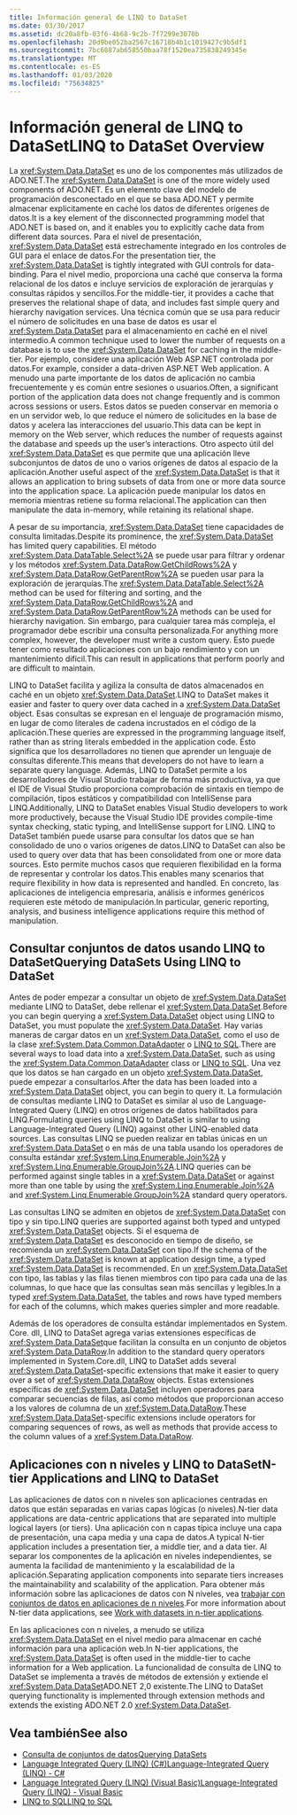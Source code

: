 ```yaml
---
title: Información general de LINQ to DataSet
ms.date: 03/30/2017
ms.assetid: dc20a8fb-03f6-4b68-9c2b-7f7299e3070b
ms.openlocfilehash: 20d9be052ba2567c16718b4b1c1019427c9b5df1
ms.sourcegitcommit: 7bc6887ab658550baa78f1520ea735838249345e
ms.translationtype: MT
ms.contentlocale: es-ES
ms.lasthandoff: 01/03/2020
ms.locfileid: "75634825"
---
```

# <a name="linq-to-dataset-overview"></a><span data-ttu-id="aff48-102">Información general de LINQ to DataSet</span><span class="sxs-lookup"><span data-stu-id="aff48-102">LINQ to DataSet Overview</span></span>
<span data-ttu-id="aff48-103">La <xref:System.Data.DataSet> es uno de los componentes más utilizados de ADO.NET.</span><span class="sxs-lookup"><span data-stu-id="aff48-103">The <xref:System.Data.DataSet> is one of the more widely used components of ADO.NET.</span></span> <span data-ttu-id="aff48-104">Es un elemento clave del modelo de programación desconectado en el que se basa ADO.NET y permite almacenar explícitamente en caché los datos de diferentes orígenes de datos.</span><span class="sxs-lookup"><span data-stu-id="aff48-104">It is a key element of the disconnected programming model that ADO.NET is based on, and it enables you to explicitly cache data from different data sources.</span></span> <span data-ttu-id="aff48-105">Para el nivel de presentación, <xref:System.Data.DataSet> está estrechamente integrado en los controles de GUI para el enlace de datos.</span><span class="sxs-lookup"><span data-stu-id="aff48-105">For the presentation tier, the <xref:System.Data.DataSet> is tightly integrated with GUI controls for data-binding.</span></span> <span data-ttu-id="aff48-106">Para el nivel medio, proporciona una caché que conserva la forma relacional de los datos e incluye servicios de exploración de jerarquías y consultas rápidos y sencillos.</span><span class="sxs-lookup"><span data-stu-id="aff48-106">For the middle-tier, it provides a cache that preserves the relational shape of data, and includes fast simple query and hierarchy navigation services.</span></span> <span data-ttu-id="aff48-107">Una técnica común que se usa para reducir el número de solicitudes en una base de datos es usar el <xref:System.Data.DataSet> para el almacenamiento en caché en el nivel intermedio.</span><span class="sxs-lookup"><span data-stu-id="aff48-107">A common technique used to lower the number of requests on a database is to use the <xref:System.Data.DataSet> for caching in the middle-tier.</span></span> <span data-ttu-id="aff48-108">Por ejemplo, considere una aplicación Web ASP.NET controlada por datos.</span><span class="sxs-lookup"><span data-stu-id="aff48-108">For example, consider a data-driven ASP.NET Web application.</span></span> <span data-ttu-id="aff48-109">A menudo una parte importante de los datos de aplicación no cambia frecuentemente y es común entre sesiones o usuarios.</span><span class="sxs-lookup"><span data-stu-id="aff48-109">Often, a significant portion of the application data does not change frequently and is common across sessions or users.</span></span> <span data-ttu-id="aff48-110">Estos datos se pueden conservar en memoria o en un servidor web, lo que reduce el número de solicitudes en la base de datos y acelera las interacciones del usuario.</span><span class="sxs-lookup"><span data-stu-id="aff48-110">This data can be kept in memory on the Web server, which reduces the number of requests against the database and speeds up the user’s interactions.</span></span> <span data-ttu-id="aff48-111">Otro aspecto útil del <xref:System.Data.DataSet> es que permite que una aplicación lleve subconjuntos de datos de uno o varios orígenes de datos al espacio de la aplicación.</span><span class="sxs-lookup"><span data-stu-id="aff48-111">Another useful aspect of the <xref:System.Data.DataSet> is that it allows an application to bring subsets of data from one or more data source into the application space.</span></span> <span data-ttu-id="aff48-112">La aplicación puede manipular los datos en memoria mientras retiene su forma relacional.</span><span class="sxs-lookup"><span data-stu-id="aff48-112">The application can then manipulate the data in-memory, while retaining its relational shape.</span></span>  
  
 <span data-ttu-id="aff48-113">A pesar de su importancia, <xref:System.Data.DataSet> tiene capacidades de consulta limitadas.</span><span class="sxs-lookup"><span data-stu-id="aff48-113">Despite its prominence, the <xref:System.Data.DataSet> has limited query capabilities.</span></span> <span data-ttu-id="aff48-114">El método <xref:System.Data.DataTable.Select%2A> se puede usar para filtrar y ordenar y los métodos <xref:System.Data.DataRow.GetChildRows%2A> y <xref:System.Data.DataRow.GetParentRow%2A> se pueden usar para la exploración de jerarquías.</span><span class="sxs-lookup"><span data-stu-id="aff48-114">The <xref:System.Data.DataTable.Select%2A> method can be used for filtering and sorting, and the <xref:System.Data.DataRow.GetChildRows%2A> and <xref:System.Data.DataRow.GetParentRow%2A> methods can be used for hierarchy navigation.</span></span> <span data-ttu-id="aff48-115">Sin embargo, para cualquier tarea más compleja, el programador debe escribir una consulta personalizada.</span><span class="sxs-lookup"><span data-stu-id="aff48-115">For anything more complex, however, the developer must write a custom query.</span></span> <span data-ttu-id="aff48-116">Esto puede tener como resultado aplicaciones con un bajo rendimiento y con un mantenimiento difícil.</span><span class="sxs-lookup"><span data-stu-id="aff48-116">This can result in applications that perform poorly and are difficult to maintain.</span></span>  
  
 <span data-ttu-id="aff48-117">LINQ to DataSet facilita y agiliza la consulta de datos almacenados en caché en un objeto <xref:System.Data.DataSet>.</span><span class="sxs-lookup"><span data-stu-id="aff48-117">LINQ to DataSet makes it easier and faster to query over data cached in a <xref:System.Data.DataSet> object.</span></span> <span data-ttu-id="aff48-118">Esas consultas se expresan en el lenguaje de programación mismo, en lugar de como literales de cadena incrustados en el código de la aplicación.</span><span class="sxs-lookup"><span data-stu-id="aff48-118">These queries are expressed in the programming language itself, rather than as string literals embedded in the application code.</span></span> <span data-ttu-id="aff48-119">Esto significa que los desarrolladores no tienen que aprender un lenguaje de consultas diferente.</span><span class="sxs-lookup"><span data-stu-id="aff48-119">This means that developers do not have to learn a separate query language.</span></span> <span data-ttu-id="aff48-120">Además, LINQ to DataSet permite a los desarrolladores de Visual Studio trabajar de forma más productiva, ya que el IDE de Visual Studio proporciona comprobación de sintaxis en tiempo de compilación, tipos estáticos y compatibilidad con IntelliSense para LINQ.</span><span class="sxs-lookup"><span data-stu-id="aff48-120">Additionally, LINQ to DataSet enables Visual Studio developers to work more productively, because the Visual Studio IDE provides compile-time syntax checking, static typing, and IntelliSense support for LINQ.</span></span> <span data-ttu-id="aff48-121">LINQ to DataSet también puede usarse para consultar los datos que se han consolidado de uno o varios orígenes de datos.</span><span class="sxs-lookup"><span data-stu-id="aff48-121">LINQ to DataSet can also be used to query over data that has been consolidated from one or more data sources.</span></span> <span data-ttu-id="aff48-122">Esto permite muchos casos que requieren flexibilidad en la forma de representar y controlar los datos.</span><span class="sxs-lookup"><span data-stu-id="aff48-122">This enables many scenarios that require flexibility in how data is represented and handled.</span></span> <span data-ttu-id="aff48-123">En concreto, las aplicaciones de inteligencia empresaria, análisis e informes genéricos requieren este método de manipulación.</span><span class="sxs-lookup"><span data-stu-id="aff48-123">In particular, generic reporting, analysis, and business intelligence applications require this method of manipulation.</span></span>  
  
## <a name="querying-datasets-using-linq-to-dataset"></a><span data-ttu-id="aff48-124">Consultar conjuntos de datos usando LINQ to DataSet</span><span class="sxs-lookup"><span data-stu-id="aff48-124">Querying DataSets Using LINQ to DataSet</span></span>  
 <span data-ttu-id="aff48-125">Antes de poder empezar a consultar un objeto de <xref:System.Data.DataSet> mediante LINQ to DataSet, debe rellenar el <xref:System.Data.DataSet>.</span><span class="sxs-lookup"><span data-stu-id="aff48-125">Before you can begin querying a <xref:System.Data.DataSet> object using LINQ to DataSet, you must populate the <xref:System.Data.DataSet>.</span></span> <span data-ttu-id="aff48-126">Hay varias maneras de cargar datos en un <xref:System.Data.DataSet>, como el uso de la clase <xref:System.Data.Common.DataAdapter> o [LINQ to SQL](./sql/linq/index.md).</span><span class="sxs-lookup"><span data-stu-id="aff48-126">There are several ways to load data into a <xref:System.Data.DataSet>, such as using the <xref:System.Data.Common.DataAdapter> class or [LINQ to SQL](./sql/linq/index.md).</span></span> <span data-ttu-id="aff48-127">Una vez que los datos se han cargado en un objeto <xref:System.Data.DataSet>, puede empezar a consultarlos.</span><span class="sxs-lookup"><span data-stu-id="aff48-127">After the data has been loaded into a <xref:System.Data.DataSet> object, you can begin to query it.</span></span> <span data-ttu-id="aff48-128">La formulación de consultas mediante LINQ to DataSet es similar al uso de Language-Integrated Query (LINQ) en otros orígenes de datos habilitados para LINQ.</span><span class="sxs-lookup"><span data-stu-id="aff48-128">Formulating queries using LINQ to DataSet is similar to using Language-Integrated Query (LINQ) against other LINQ-enabled data sources.</span></span> <span data-ttu-id="aff48-129">Las consultas LINQ se pueden realizar en tablas únicas en un <xref:System.Data.DataSet> o en más de una tabla usando los operadores de consulta estándar <xref:System.Linq.Enumerable.Join%2A> y <xref:System.Linq.Enumerable.GroupJoin%2A>.</span><span class="sxs-lookup"><span data-stu-id="aff48-129">LINQ queries can be performed against single tables in a <xref:System.Data.DataSet> or against more than one table by using the <xref:System.Linq.Enumerable.Join%2A> and <xref:System.Linq.Enumerable.GroupJoin%2A> standard query operators.</span></span>  
  
 <span data-ttu-id="aff48-130">Las consultas LINQ se admiten en objetos de <xref:System.Data.DataSet> con tipo y sin tipo.</span><span class="sxs-lookup"><span data-stu-id="aff48-130">LINQ queries are supported against both typed and untyped <xref:System.Data.DataSet> objects.</span></span> <span data-ttu-id="aff48-131">Si el esquema de <xref:System.Data.DataSet> es desconocido en tiempo de diseño, se recomienda un <xref:System.Data.DataSet> con tipo.</span><span class="sxs-lookup"><span data-stu-id="aff48-131">If the schema of the <xref:System.Data.DataSet> is known at application design time, a typed <xref:System.Data.DataSet> is recommended.</span></span> <span data-ttu-id="aff48-132">En un <xref:System.Data.DataSet> con tipo, las tablas y las filas tienen miembros con tipo para cada una de las columnas, lo que hace que las consultas sean más sencillas y legibles.</span><span class="sxs-lookup"><span data-stu-id="aff48-132">In a typed <xref:System.Data.DataSet>, the tables and rows have typed members for each of the columns, which makes queries simpler and more readable.</span></span>  
  
 <span data-ttu-id="aff48-133">Además de los operadores de consulta estándar implementados en System. Core. dll, LINQ to DataSet agrega varias extensiones específicas de <xref:System.Data.DataSet>que facilitan la consulta en un conjunto de objetos <xref:System.Data.DataRow>.</span><span class="sxs-lookup"><span data-stu-id="aff48-133">In addition to the standard query operators implemented in System.Core.dll, LINQ to DataSet adds several <xref:System.Data.DataSet>-specific extensions that make it easier to query over a set of <xref:System.Data.DataRow> objects.</span></span> <span data-ttu-id="aff48-134">Estas extensiones específicas de <xref:System.Data.DataSet> incluyen operadores para comparar secuencias de filas, así como métodos que proporcionan acceso a los valores de columna de un <xref:System.Data.DataRow>.</span><span class="sxs-lookup"><span data-stu-id="aff48-134">These <xref:System.Data.DataSet>-specific extensions include operators for comparing sequences of rows, as well as methods that provide access to the column values of a <xref:System.Data.DataRow>.</span></span>  
  
## <a name="n-tier-applications-and-linq-to-dataset"></a><span data-ttu-id="aff48-135">Aplicaciones con n niveles y LINQ to DataSet</span><span class="sxs-lookup"><span data-stu-id="aff48-135">N-tier Applications and LINQ to DataSet</span></span>  
 <span data-ttu-id="aff48-136">Las aplicaciones de datos con n niveles son aplicaciones centradas en datos que están separadas en varias capas lógicas (o niveles).</span><span class="sxs-lookup"><span data-stu-id="aff48-136">N-tier data applications are data-centric applications that are separated into multiple logical layers (or tiers).</span></span> <span data-ttu-id="aff48-137">Una aplicación con n capas típica incluye una capa de presentación, una capa media y una capa de datos.</span><span class="sxs-lookup"><span data-stu-id="aff48-137">A typical N-tier application includes a presentation tier, a middle tier, and a data tier.</span></span> <span data-ttu-id="aff48-138">Al separar los componentes de la aplicación en niveles independientes, se aumenta la facilidad de  mantenimiento y la escalabilidad de la aplicación.</span><span class="sxs-lookup"><span data-stu-id="aff48-138">Separating application components into separate tiers increases the maintainability and scalability of the application.</span></span> <span data-ttu-id="aff48-139">Para obtener más información sobre las aplicaciones de datos con N niveles, vea [trabajar con conjuntos de datos en aplicaciones de n niveles](/visualstudio/data-tools/work-with-datasets-in-n-tier-applications).</span><span class="sxs-lookup"><span data-stu-id="aff48-139">For more information about N-tier data applications, see [Work with datasets in n-tier applications](/visualstudio/data-tools/work-with-datasets-in-n-tier-applications).</span></span>  
  
 <span data-ttu-id="aff48-140">En las aplicaciones con n niveles, a menudo se utiliza <xref:System.Data.DataSet> en el nivel medio para almacenar en caché información para una aplicación web.</span><span class="sxs-lookup"><span data-stu-id="aff48-140">In N-tier applications, the <xref:System.Data.DataSet> is often used in the middle-tier to cache information for a Web application.</span></span> <span data-ttu-id="aff48-141">La funcionalidad de consulta de LINQ to DataSet se implementa a través de métodos de extensión y extiende el <xref:System.Data.DataSet>ADO.NET 2,0 existente.</span><span class="sxs-lookup"><span data-stu-id="aff48-141">The LINQ to DataSet querying functionality is implemented through extension methods and extends the existing ADO.NET 2.0 <xref:System.Data.DataSet>.</span></span>  
  
## <a name="see-also"></a><span data-ttu-id="aff48-142">Vea también</span><span class="sxs-lookup"><span data-stu-id="aff48-142">See also</span></span>

- [<span data-ttu-id="aff48-143">Consulta de conjuntos de datos</span><span class="sxs-lookup"><span data-stu-id="aff48-143">Querying DataSets</span></span>](querying-datasets-linq-to-dataset.md)
- [<span data-ttu-id="aff48-144">Language Integrated Query (LINQ) (C#)</span><span class="sxs-lookup"><span data-stu-id="aff48-144">Language-Integrated Query (LINQ) - C#</span></span>](../../../csharp/programming-guide/concepts/linq/index.md)
- [<span data-ttu-id="aff48-145">Language Integrated Query (LINQ) (Visual Basic)</span><span class="sxs-lookup"><span data-stu-id="aff48-145">Language-Integrated Query (LINQ) - Visual Basic</span></span>](../../../visual-basic/programming-guide/concepts/linq/index.md)
- [<span data-ttu-id="aff48-146">LINQ to SQL</span><span class="sxs-lookup"><span data-stu-id="aff48-146">LINQ to SQL</span></span>](./sql/linq/index.md)
